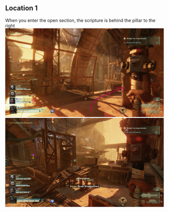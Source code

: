 ## Location 1
When you enter the open section, the scripture is behind the pillar to the right
![](images/20221204151910_1_edit.jpg)
![](images/20221204151855_1.jpg)
